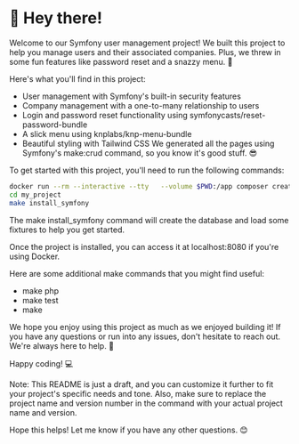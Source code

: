 👋 Hey there!
=============

Welcome to our Symfony user management project! We built this project to help you manage users and their associated companies. Plus, we threw in some fun features like password reset and a snazzy menu. 🚀

Here's what you'll find in this project:

- User management with Symfony's built-in security features
- Company management with a one-to-many relationship to users
- Login and password reset functionality using symfonycasts/reset-password-bundle
- A slick menu using knplabs/knp-menu-bundle
- Beautiful styling with Tailwind CSS
We generated all the pages using Symfony's make:crud command, so you know it's good stuff. 😎

To get started with this project, you'll need to run the following commands:

```bash
docker run --rm --interactive --tty   --volume $PWD:/app composer create-project kiora-tech/user-app my_project
cd my_project
make install_symfony
```

The make install_symfony command will create the database and load some fixtures to help you get started.

Once the project is installed, you can access it at localhost:8080 if you're using Docker.

Here are some additional make commands that you might find useful:
* make php
* make test
* make

We hope you enjoy using this project as much as we enjoyed building it! If you have any questions or run into any issues, don't hesitate to reach out. We're always here to help. 🤗

Happy coding! 💻

Note: This README is just a draft, and you can customize it further to fit your project's specific needs and tone. Also, make sure to replace the project name and version number in the command with your actual project name and version.

Hope this helps! Let me know if you have any other questions. 😊